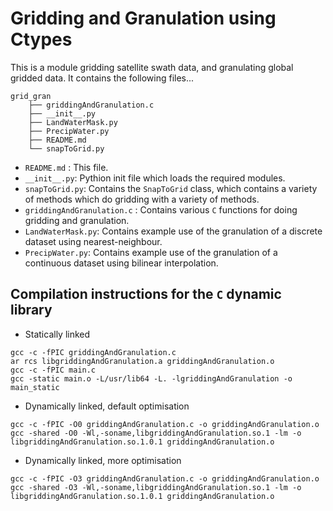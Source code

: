 # Gridding and Granulation using Ctypes

This is a module gridding satellite swath data, and granulating global gridded data. It contains the following files...

```
grid_gran
    ├── griddingAndGranulation.c
    ├── __init__.py
    ├── LandWaterMask.py
    ├── PrecipWater.py
    ├── README.md
    └── snapToGrid.py
```

- `README.md` : This file.
- `__init__.py`: Pythion init file which loads the required modules.
- `snapToGrid.py`: Contains the `SnapToGrid` class, which contains a variety of methods which do gridding with a variety of methods.
- `griddingAndGranulation.c` : Contains various `C` functions for doing gridding and granulation.
- `LandWaterMask.py`: Contains example use of the granulation of a discrete dataset using nearest-neighbour.
- `PrecipWater.py`: Contains example use of the granulation of a continuous dataset using bilinear interpolation.


## Compilation instructions for the `C` dynamic library

- Statically linked

```
gcc -c -fPIC griddingAndGranulation.c
ar rcs libgriddingAndGranulation.a griddingAndGranulation.o
gcc -c -fPIC main.c
gcc -static main.o -L/usr/lib64 -L. -lgriddingAndGranulation -o main_static
```

- Dynamically linked, default optimisation

```
gcc -c -fPIC -O0 griddingAndGranulation.c -o griddingAndGranulation.o
gcc -shared -O0 -Wl,-soname,libgriddingAndGranulation.so.1 -lm -o libgriddingAndGranulation.so.1.0.1 griddingAndGranulation.o
```

- Dynamically linked, more optimisation

```
gcc -c -fPIC -O3 griddingAndGranulation.c -o griddingAndGranulation.o
gcc -shared -O3 -Wl,-soname,libgriddingAndGranulation.so.1 -lm -o libgriddingAndGranulation.so.1.0.1 griddingAndGranulation.o
```
